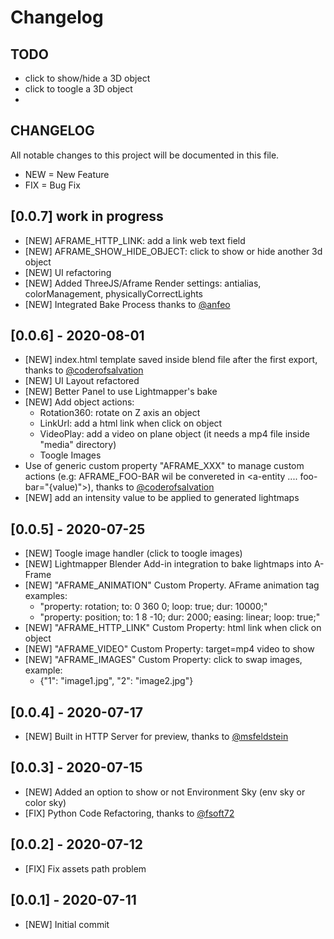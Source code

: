 # Changelog

## TODO
- click to show/hide a 3D object
- click to toogle a 3D object
- 

## CHANGELOG

All notable changes to this project will be documented in this file.

- NEW = New Feature
- FIX = Bug Fix

## [0.0.7] work in progress

- [NEW] AFRAME_HTTP_LINK: add a link web text field
- [NEW] AFRAME_SHOW_HIDE_OBJECT: click to show or hide another 3d object
- [NEW] UI refactoring
- [NEW] Added ThreeJS/Aframe Render settings: antialias, colorManagement, physicallyCorrectLights
- [NEW] Integrated Bake Process thanks to [@anfeo](https://github.com/anfeo)

## [0.0.6] - 2020-08-01

- [NEW] index.html template saved inside blend file after the first export, thanks to [@coderofsalvation](https://github.com/coderofsalvation)
- [NEW] UI Layout refactored
- [NEW] Better Panel to use Lightmapper's bake
- [NEW] Add object actions: 
    - Rotation360: rotate on Z axis an object
    - LinkUrl: add a html link when click on object
    - VideoPlay: add a video on plane object (it needs a mp4 file inside "media" directory)
    - Toogle Images
- Use of generic custom property "AFRAME_XXX" to manage custom actions (e.g: AFRAME_FOO-BAR wil be convereted in <a-entity .... foo-bar="{value)">), thanks to [@coderofsalvation](https://github.com/coderofsalvation)
- [NEW] add an intensity value to be applied to generated lightmaps

## [0.0.5] - 2020-07-25

- [NEW] Toogle image handler (click to toogle images)
- [NEW] Lightmapper Blender Add-in integration to bake lightmaps into A-Frame
- [NEW] "AFRAME_ANIMATION" Custom Property. AFrame animation tag examples:
    - "property: rotation; to: 0 360 0; loop: true; dur: 10000;"
    - "property: position; to: 1 8 -10; dur: 2000; easing: linear; loop: true;"
- [NEW] "AFRAME_HTTP_LINK" Custom Property: html link when click on object       
- [NEW] "AFRAME_VIDEO" Custom Property: target=mp4 video to show
- [NEW] "AFRAME_IMAGES" Custom Property: click to swap images, example:
    - {"1": "image1.jpg", "2": "image2.jpg"}

## [0.0.4] - 2020-07-17

- [NEW] Built in HTTP Server for preview, thanks to [@msfeldstein](https://github.com/msfeldstein)

## [0.0.3] - 2020-07-15

- [NEW] Added an option to show or not Environment Sky (env sky or color sky)
- [FIX] Python Code Refactoring, thanks to [@fsoft72](https://github.com/fsoft72)

## [0.0.2] - 2020-07-12

- [FIX] Fix assets path problem

## [0.0.1] - 2020-07-11

- [NEW] Initial commit


